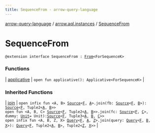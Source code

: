 ```yaml
---
title: SequenceFrom - arrow-query-language
---
```


[arrow-query-language](../../index.html) / [arrow.aql.instances](../index.html) / [SequenceFrom](./index.html)

# SequenceFrom

`@extension interface SequenceFrom : `[`From`](../../arrow.aql/-from/index.html)`<ForSequenceK>`

### Functions

| [applicative](applicative.html) | `open fun applicative(): Applicative<ForSequenceK>` |

### Inherited Functions

| [join](../../arrow.aql/-from/join.html) | `open infix fun <A, B> `[`Source`](../../arrow.aql/-source.html)`<`[`F`](../../arrow.aql/-from/index.html#F)`, `[`A`](../../arrow.aql/-from/join.html#A)`>.join(fb: `[`Source`](../../arrow.aql/-source.html)`<`[`F`](../../arrow.aql/-from/index.html#F)`, `[`B`](../../arrow.aql/-from/join.html#B)`>): `[`Source`](../../arrow.aql/-source.html)`<`[`F`](../../arrow.aql/-from/index.html#F)`, Tuple2<`[`A`](../../arrow.aql/-from/join.html#A)`, `[`B`](../../arrow.aql/-from/join.html#B)`>>`<br>`open fun <A, B, C> `[`Source`](../../arrow.aql/-source.html)`<`[`F`](../../arrow.aql/-from/index.html#F)`, Tuple2<`[`A`](../../arrow.aql/-from/join.html#A)`, `[`B`](../../arrow.aql/-from/join.html#B)`>>.join(fc: `[`Source`](../../arrow.aql/-source.html)`<`[`F`](../../arrow.aql/-from/index.html#F)`, `[`C`](../../arrow.aql/-from/join.html#C)`>, dummy: `[`Unit`](https://kotlinlang.org/api/latest/jvm/stdlib/kotlin/-unit/index.html)` = Unit): `[`Source`](../../arrow.aql/-source.html)`<`[`F`](../../arrow.aql/-from/index.html#F)`, Tuple3<`[`A`](../../arrow.aql/-from/join.html#A)`, `[`B`](../../arrow.aql/-from/join.html#B)`, `[`C`](../../arrow.aql/-from/join.html#C)`>>`<br>`open infix fun <A, B, Z, X> `[`Query`](../../arrow.aql/-query/index.html)`<`[`F`](../../arrow.aql/-from/index.html#F)`, `[`A`](../../arrow.aql/-from/join.html#A)`, `[`Z`](../../arrow.aql/-from/join.html#Z)`>.join(query: `[`Query`](../../arrow.aql/-query/index.html)`<`[`F`](../../arrow.aql/-from/index.html#F)`, `[`B`](../../arrow.aql/-from/join.html#B)`, `[`X`](../../arrow.aql/-from/join.html#X)`>): `[`Query`](../../arrow.aql/-query/index.html)`<`[`F`](../../arrow.aql/-from/index.html#F)`, Tuple2<`[`A`](../../arrow.aql/-from/join.html#A)`, `[`B`](../../arrow.aql/-from/join.html#B)`>, Tuple2<`[`Z`](../../arrow.aql/-from/join.html#Z)`, `[`X`](../../arrow.aql/-from/join.html#X)`>>` |

